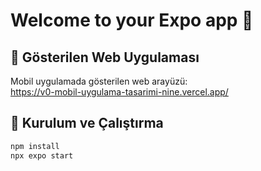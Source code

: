 # Welcome to your Expo app 👋

## 🔗 Gösterilen Web Uygulaması

Mobil uygulamada gösterilen web arayüzü:  
https://v0-mobil-uygulama-tasarimi-nine.vercel.app/

## 🚀 Kurulum ve Çalıştırma

```bash
npm install
npx expo start
